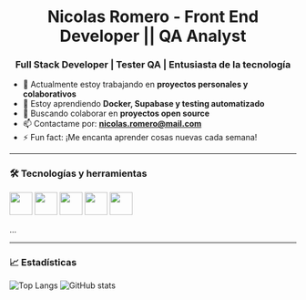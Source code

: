 <h1 align="center">Nicolas Romero - Front End Developer || QA Analyst</h1>
<h3 align="center">Full Stack Developer | Tester QA | Entusiasta de la tecnología</h3>

- 🔭 Actualmente estoy trabajando en **proyectos personales y colaborativos**
- 🌱 Estoy aprendiendo **Docker, Supabase y testing automatizado**
- 👯 Buscando colaborar en **proyectos open source**
- 📫 Contactame por: **nicolas.romero@mail.com**
- ⚡ Fun fact: ¡Me encanta aprender cosas nuevas cada semana!

---

### 🛠 Tecnologías y herramientas
<p align="left">
  <img src="https://cdn.jsdelivr.net/gh/devicons/devicon/icons/javascript/javascript-original.svg" width="40"/>
  <img src="https://cdn.jsdelivr.net/gh/devicons/devicon/icons/react/react-original.svg" width="40"/>
  <img src="https://cdn.jsdelivr.net/gh/devicons/devicon/icons/nodejs/nodejs-original.svg" width="40"/>
  <img src="https://cdn.jsdelivr.net/gh/devicons/devicon/icons/docker/docker-original.svg" width="40"/>
   <img src="https://cdn.jsdelivr.net/gh/devicons/devicon@latest/icons/css3/css3-original.svg" width="40" />
          
  ...
</p>

---

### 📈 Estadísticas
![Top Langs](https://github-readme-stats.vercel.app/api/top-langs/?username=tu_usuario&layout=compact)
![GitHub stats](https://github-readme-stats.vercel.app/api?username=tu_usuario&show_icons=true)
